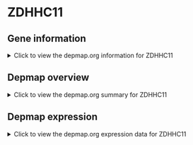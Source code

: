 <h1>ZDHHC11</h1>

<h2>Gene information</h2>
<details>
  <summary>Click to view the depmap.org information for ZDHHC11</summary>
  <iframe src="https://depmap.org/portal/gene/ZDHHC11?tab=about" style="border:none;width:100%;height:800px"></iframe>
</details>

<h2>Depmap overview</h2>
<details>
  <summary>Click to view the depmap.org summary for ZDHHC11</summary>
  <iframe src="https://depmap.org/portal/gene/ZDHHC11?tab=overview" style="border:none;width:100%;height:800px"></iframe>
</details>

<h2>Depmap expression</h2>
<details>
  <summary>Click to view the depmap.org expression data for ZDHHC11</summary>
  <iframe src="https://depmap.org/portal/gene/ZDHHC11?tab=characterization" style="border:none;width:100%;height:800px"></iframe>
</details>


<!--
<h2>Reactome Pathway diagram</h2>
<details>
  <summary>Click to view Reactome pathway for ZDHHC11</summary>
  PNAME
</details>
-->


